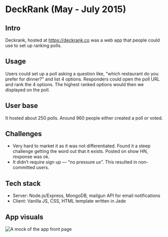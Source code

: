 # DeckRank (May - July 2015)

## Intro
Deckrank, hosted at https://deckrank.co was a web app that people could use to set up ranking polls.

## Usage
Users could set up a poll asking a question like, "which restaurant do you prefer for dinner?" and list 4 options. Responders could open the poll URL and rank the 4 options. The highest ranked options would then we displayed on the poll.

## User base
It hosted about 250 polls. Around 960 people either created a poll or voted.

## Challenges
* Very hard to market it as it was not differentiated. Found it a steep challenge getting the word out that it exists. Posted on show HN, response was ok.
* It didn’t require sign up —  “no pressure ux”. This resulted in non-committed users.

## Tech stack
* Server: Node.js/Express, MongoDB, mailgun API for email notifications
* Client: Vanilla JS, CSS, HTML template written in Jade

## App visuals
![A mock of the app front page](https://bitbucket.org/repo/g98rGk/images/2276868843-mock1.png)
